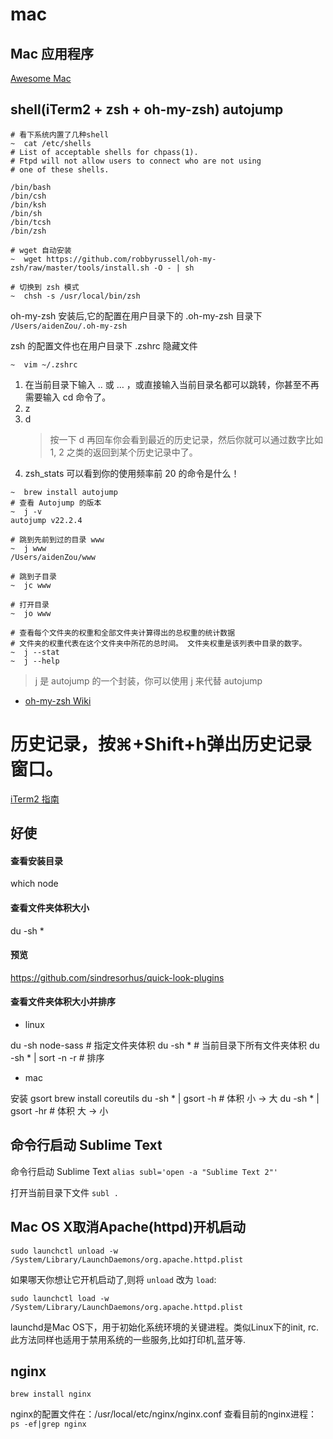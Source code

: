# mac

## Mac 应用程序

[Awesome Mac](https://github.com/jaywcjlove/awesome-mac)

## shell(iTerm2 + zsh + oh-my-zsh) autojump

```shell
# 看下系统内置了几种shell
~  cat /etc/shells
# List of acceptable shells for chpass(1).
# Ftpd will not allow users to connect who are not using
# one of these shells.

/bin/bash
/bin/csh
/bin/ksh
/bin/sh
/bin/tcsh
/bin/zsh

# wget 自动安装
~  wget https://github.com/robbyrussell/oh-my-zsh/raw/master/tools/install.sh -O - | sh

# 切换到 zsh 模式
~  chsh -s /usr/local/bin/zsh
```

oh-my-zsh 安装后,它的配置在用户目录下的 .oh-my-zsh 目录下 `/Users/aidenZou/.oh-my-zsh`

zsh 的配置文件也在用户目录下 .zshrc 隐藏文件

`~  vim ~/.zshrc`

1. 在当前目录下输入 .. 或 … ，或直接输入当前目录名都可以跳转，你甚至不再需要输入 cd 命令了。 
2. z
3. d
	> 按一下 d 再回车你会看到最近的历史记录，然后你就可以通过数字比如 1, 2 之类的返回到某个历史记录中了。
4. zsh_stats 可以看到你的使用频率前 20 的命令是什么！

```shell
~  brew install autojump
# 查看 Autojump 的版本
~  j -v
autojump v22.2.4

# 跳到先前到过的目录 www
~  j www
/Users/aidenZou/www

# 跳到子目录
~  jc www

# 打开目录
~  jo www

# 查看每个文件夹的权重和全部文件夹计算得出的总权重的统计数据
# 文件夹的权重代表在这个文件夹中所花的总时间。 文件夹权重是该列表中目录的数字。
~  j --stat
~  j --help
```

> j 是 autojump 的一个封装，你可以使用 j 来代替 autojump

- [oh-my-zsh Wiki](https://github.com/robbyrussell/oh-my-zsh/wiki/Plugins-Overview)

# 历史记录，按⌘+Shift+h弹出历史记录窗口。


[iTerm2 指南](http://wdxtub.com/2016/03/20/iterm2-guide/)


## 好使

#### 查看安装目录
which node


#### 查看文件夹体积大小
du -sh *

#### 预览

https://github.com/sindresorhus/quick-look-plugins


#### 查看文件夹体积大小并排序

- linux

du -sh node-sass	# 指定文件夹体积
du -sh *				# 当前目录下所有文件夹体积
du -sh * | sort -n -r	# 排序

- mac

安装 gsort
brew install coreutils
du -sh * | gsort -h		# 体积 小 -> 大
du -sh * | gsort -hr	# 体积 大 -> 小


## 命令行启动 Sublime Text

命令行启动 Sublime Text 
`alias subl='open -a "Sublime Text 2"'`

打开当前目录下文件 
`subl .`



## Mac OS X取消Apache(httpd)开机启动

`sudo launchctl unload -w /System/Library/LaunchDaemons/org.apache.httpd.plist`

如果哪天你想让它开机启动了,则将 `unload` 改为 `load`:

`sudo launchctl load -w /System/Library/LaunchDaemons/org.apache.httpd.plist`

launchd是Mac OS下，用于初始化系统环境的关键进程。类似Linux下的init, rc.此方法同样也适用于禁用系统的一些服务,比如打印机,蓝牙等.


## nginx

`brew install nginx`

nginx的配置文件在：/usr/local/etc/nginx/nginx.conf
查看目前的nginx进程：`ps -ef|grep nginx`


